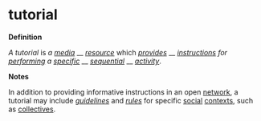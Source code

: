 # tutorial

**Definition**

_A tutorial_ is _a_ [_media_](media.md) __ [_resource_](resource.md) which [_provides_](provide.md) __ [_instructions_](instruct.md) _for_ [_performing_](perform.md) _a_ [_specific_](specific.md) __ [_sequential_](sequence.md) __ [_activity_](activity.md).

**Notes**

In addition to providing informative instructions in an open [network](network.md), a tutorial may include [_guidelines_](guideline.md) and [_rules_](rule.md) for specific [social](social.md) [contexts](context.md), such as [collectives](collective.md).
